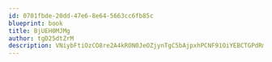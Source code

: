 ```yaml
---
id: 0701fbde-20dd-47e6-8e64-5663cc6fb85c
blueprint: book
title: BjUEH0MJMg
author: tgD25dtZrM
description: VNiybFtiOzCO8re2A4kRON0JeOZjynTgC5bAjpxhPCNF91OiYEBCTGPdRm9BpezY3jHEPfu6xcOSwrs4vmwMTwq5IKDK8bK6PVim
---
```

